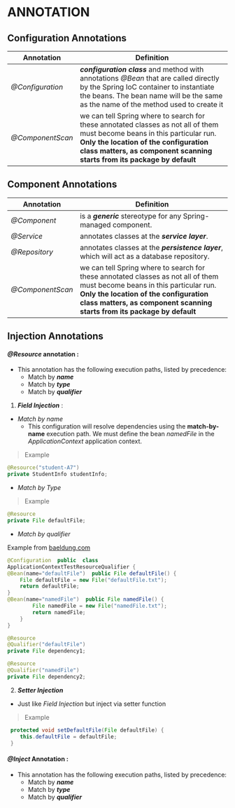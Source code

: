 # ANNOTATION
##  **Configuration Annotations**

|  Annotation |  Definition |   
|---|---|
|  _@Configuration_ |   _**configuration class**_ and method with annotations _@Bean_ that are called directly by the Spring IoC container to instantiate the beans. The bean name will be the same as the name of the method used to create it |
| _@ComponentScan_  |  we can tell Spring where to search for these annotated classes as not all of them must become beans in this particular run. **Only the location of the configuration class matters, as component scanning starts from its package by default** | 

## **Component Annotations**

| Annotation  | Definition  | 
|---|---|
|_@Component_|is a _**generic**_ stereotype for any Spring-managed component.|
|_@Service_|annotates classes at the _**service layer**_.|
|_@Repository_|annotates classes at the _**persistence layer**_, which will act as a database repository.|
| _@ComponentScan_  |  we can tell Spring where to search for these annotated classes as not all of them must become beans in this particular run. **Only the location of the configuration class matters, as component scanning starts from its package by default** | 

## **Injection Annotations**
#### _**@Resource**_ **annotation** :
- This annotation has the following execution paths, listed by precedence:
	- Match by _**name**_
	- Match by _**type**_
	- Match by _**qualifier**_

1. _**Field Injection**_ :
- _Match by name_
	- This configuration will resolve dependencies using the **match-by-name** execution path. We must define the bean _namedFile_ in the _ApplicationContext_ application context.
> Example
```java
@Resource("student-A7")
private StudentInfo studentInfo;
```
- _Match by Type_ 

> Example 
```java
@Resource  
private File defaultFile;
```

- _Match by qualifier_ 

Example from [baeldung.com](https://www.baeldung.com/spring-annotations-resource-inject-autowire)
```java
@Configuration  public  class 
ApplicationContextTestResourceQualifier { 
@Bean(name="defaultFile")  public File defaultFile() { 
    File defaultFile = new File("defaultFile.txt"); 
    return defaultFile; 
} 
@Bean(name="namedFile")  public File namedFile() { 
        File namedFile = new File("namedFile.txt"); 
        return namedFile; 
    } 
}
```

```java
@Resource  
@Qualifier("defaultFile")  
private File dependency1; 

@Resource 
@Qualifier("namedFile")  
private File dependency2;
```

2. _**Setter Injection**_
- Just like _Field Injection_ but inject via setter function
> Example
```java
 protected void setDefaultFile(File defaultFile) {
    this.defaultFile = defaultFile; 
 }
```
#### _**@Inject**_  Annotation :
- This annotation has the following execution paths, listed by precedence:
	- Match by _**name**_
	- Match by _**type**_
	- Match by _**qualifier**_








<!--stackedit_data:
eyJoaXN0b3J5IjpbOTA3MzI1NTU0LC03MTQ2OTEyODcsLTEwMz
U0MzkyMDksLTE1NjI2NTQ2OTgsMTIwNDY4NDUzOSw5Mzg0MDUw
MzMsLTIwNjI1NzEzMDQsNDE5MTQ0NjgxLDI0MTMzMzQ1NF19
-->